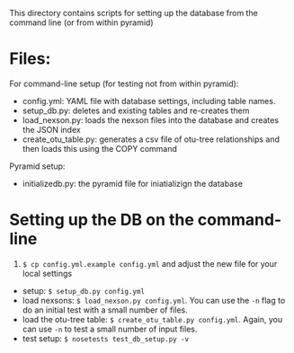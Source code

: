 This directory contains scripts for setting up the database from the command line (or from within pyramid)

# Files:

For command-line setup (for testing not from within pyramid):
* config.yml: YAML file with database settings, including table names.
* setup_db.py: deletes and existing tables and re-creates them
* load_nexson.py: loads the nexson files into the database and creates the JSON index
* create_otu_table.py: generates a csv file of otu-tree relationships and then loads this using the COPY command

Pyramid setup:
* initializedb.py: the pyramid file for iniatializign the database

# Setting up the DB on the command-line

1. `$ cp config.yml.example config.yml` and adjust the new file for your local settings
* setup: `$ setup_db.py config.yml`
* load nexsons: `$ load_nexson.py config.yml`. You can use the `-n` flag to do an initial test with a small number of files.
* load the otu-tree table: `$ create_otu_table.py config.yml`. Again, you can use `-n` to test a small number of input files.
* test setup: `$ nosetests test_db_setup.py -v`
